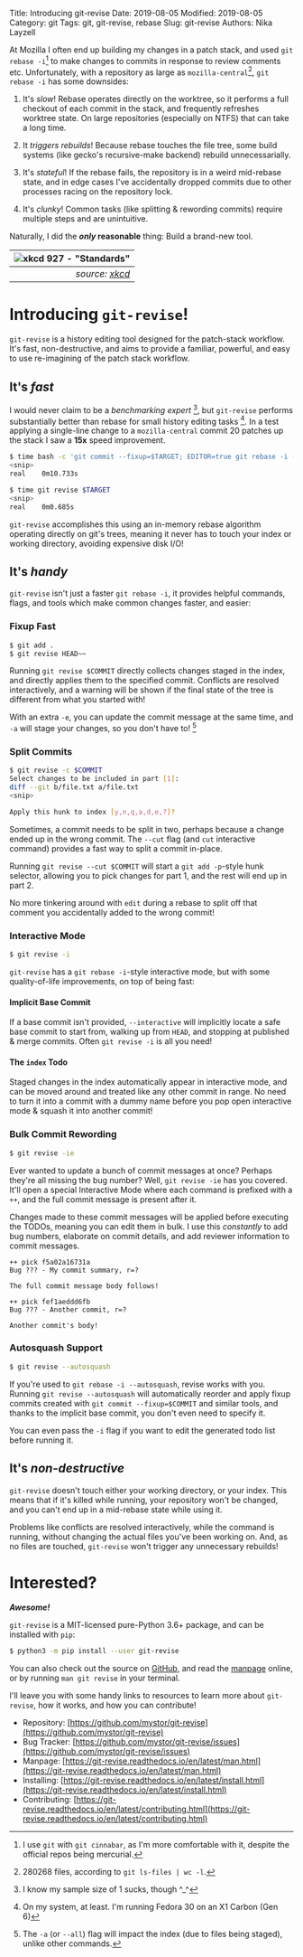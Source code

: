 Title: Introducing git-revise
Date: 2019-08-05
Modified: 2019-08-05
Category: git
Tags: git, git-revise, rebase
Slug: git-revise
Authors: Nika Layzell

At Mozilla I often end up building my changes in a patch stack, and used `git
rebase -i`[^mozilla-hg] to make changes to commits in response to review
comments etc. Unfortunately, with a repository as large as
`mozilla-central`[^mc-files], `git rebase -i` has some downsides:

1. It's *slow*! Rebase operates directly on the worktree, so it performs a full
   checkout of each commit in the stack, and frequently refreshes worktree
   state. On large repositories (especially on NTFS) that can take a long time.

1. It *triggers rebuilds*! Because rebase touches the file tree, some build
   systems (like gecko's recursive-make backend) rebuild unnecessarially.

1. It's *stateful*! If the rebase fails, the repository is in a weird mid-rebase
   state, and in edge cases I've accidentally dropped commits due to other
   processes racing on the repository lock.
   
1. It's *clunky*! Common tasks (like splitting & rewording commits) require
   multiple steps and are unintuitive.

[^mozilla-hg]: I use `git` with `git cinnabar`, as I'm more comfortable with it,
    despite the official repos being mercurial.
[^mc-files]: 280268 files, according to `git ls-files | wc -l`.

Naturally, I did the **_only_ reasonable** thing: Build a brand-new tool.

| ![xkcd 927 - "Standards"]({attach}images/xkcd927.png) |
|------------------------------------------------------:|
| *source: [xkcd](https://xkcd.com/927/)*               |

# Introducing `git-revise`!

`git-revise` is a history editing tool designed for the patch-stack workflow.
It's fast, non-destructive, and aims to provide a familiar, powerful, and easy
to use re-imagining of the patch stack workflow.

## It's *fast*

I would never claim to be a *benchmarking expert* [^benchmark-expert], but
`git-revise` performs substantially better than rebase for small history editing
tasks [^system]. In a test applying a single-line change to a `mozilla-central`
commit 20 patches up the stack I saw a **15x** speed improvement.

```sh
$ time bash -c 'git commit --fixup=$TARGET; EDITOR=true git rebase -i --autosquash $TARGET~'
<snip>
real    0m10.733s
```

```sh
$ time git revise $TARGET
<snip>
real    0m0.685s
```

`git-revise` accomplishes this using an in-memory rebase algorithm operating
directly on git's trees, meaning it never has to touch your index or working
directory, avoiding expensive disk I/O!

[^benchmark-expert]: I know my sample size of 1 sucks, though ^_^
[^system]: On my system, at least. I'm running Fedora 30 on an X1 Carbon (Gen 6)

## It's *handy*

`git-revise` isn't just a faster `git rebase -i`, it provides helpful commands,
flags, and tools which make common changes faster, and easier:

### Fixup Fast

```sh
$ git add .
$ git revise HEAD~~
```

Running `git revise $COMMIT` directly collects changes staged in the index, and
directly applies them to the specified commit. Conflicts are resolved
interactively, and a warning will be shown if the final state of the tree is
different from what you started with!

With an extra `-e`, you can update the commit message at the same time, and `-a`
will stage your changes, so you don't have to! [^revise-all]

[^revise-all]: The `-a` (or `--all`) flag will impact the index (due to files
    being staged), unlike other commands.

### Split Commits

```sh
$ git revise -c $COMMIT
Select changes to be included in part [1]:
diff --git b/file.txt a/file.txt
<snip>

Apply this hunk to index [y,n,q,a,d,e,?]?
```

Sometimes, a commit needs to be split in two, perhaps because a change ended up
in the wrong commit. The `--cut` flag (and `cut` interactive command) provides a
fast way to split a commit in-place.

Running `git revise --cut $COMMIT` will start a `git add -p`-style hunk
selector, allowing you to pick changes for part 1, and the rest will end up in
part 2.

No more tinkering around with `edit` during a rebase to split off that comment
you accidentally added to the wrong commit!

### Interactive Mode

```sh
$ git revise -i
```

`git-revise` has a `git rebase -i`-style interactive mode, but with some
quality-of-life improvements, on top of being fast:

#### Implicit Base Commit

If a base commit isn't provided, `--interactive` will implicitly locate a safe
base commit to start from, walking up from `HEAD`, and stopping at published &
merge commits. Often `git revise -i` is all you need!

#### The `index` Todo

Staged changes in the index automatically appear in interactive mode, and can be
moved around and treated like any other commit in range. No need to turn it into
a commit with a dummy name before you pop open interactive mode & squash it into
another commit!

### Bulk Commit Rewording

```sh
$ git revise -ie
```

Ever wanted to update a bunch of commit messages at once? Perhaps they're all
missing the bug number? Well, `git revise -ie` has you covered. It'll open a
special Interactive Mode where each command is prefixed with a `++`, and the
full commit message is present after it.

Changes made to these commit messages will be applied before executing the
TODOs, meaning you can edit them in bulk. I use this _constantly_ to add bug
numbers, elaborate on commit details, and add reviewer information to commit
messages.

```
++ pick f5a02a16731a
Bug ??? - My commit summary, r=?

The full commit message body follows!

++ pick fef1aeddd6fb
Bug ??? - Another commit, r=?

Another commit's body!
```

### Autosquash Support

```sh
$ git revise --autosquash
```

If you're used to `git rebase -i --autosquash`, revise works with you. Running
`git revise --autosquash` will automatically reorder and apply fixup commits
created with `git commit --fixup=$COMMIT` and similar tools, and thanks to the
implicit base commit, you don't even need to specify it.

You can even pass the `-i` flag if you want to edit the generated todo list
before running it.

## It's *non-destructive*

`git-revise` doesn't touch either your working directory, or your index. This
means that if it's killed while running, your repository won't be changed, and
you can't end up in a mid-rebase state while using it.

Problems like conflicts are resolved interactively, while the command is
running, without changing the actual files you've been working on. And, as no
files are touched, `git-revise` won't trigger any unnecessary rebuilds!

# Interested?

**_Awesome!_**

`git-revise` is a MIT-licensed pure-Python 3.6+ package, and can be installed
with `pip`:

```sh
$ python3 -m pip install --user git-revise
```

You can also check out the source on
[GitHub](https://github.com/mystor/git-revise), and read the
[manpage](https://git-revise.readthedocs.io/en/latest/man.html) online, or by
running `man git revise` in your terminal.

I'll leave you with some handy links to resources to learn more about
`git-revise`, how it works, and how you can contribute!

 * Repository: [https://github.com/mystor/git-revise](https://github.com/mystor/git-revise)
 * Bug Tracker: [https://github.com/mystor/git-revise/issues](https://github.com/mystor/git-revise/issues)
 * Manpage: [https://git-revise.readthedocs.io/en/latest/man.html](https://git-revise.readthedocs.io/en/latest/man.html)
 * Installing: [https://git-revise.readthedocs.io/en/latest/install.html](https://git-revise.readthedocs.io/en/latest/install.html)
 * Contributing: [https://git-revise.readthedocs.io/en/latest/contributing.html](https://git-revise.readthedocs.io/en/latest/contributing.html)

